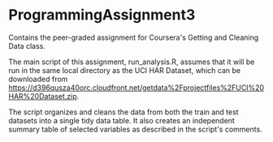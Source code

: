 # ProgrammingAssignment3

Contains the peer-graded assignment for Coursera's Getting and Cleaning Data class.

The main script of this assignment, run_analysis.R, assumes that it will be run in
the same local directory as the UCI HAR Dataset, which can be downloaded from
https://d396qusza40orc.cloudfront.net/getdata%2Fprojectfiles%2FUCI%20HAR%20Dataset.zip.

The script organizes and cleans the data from both the train and test datasets into
a single tidy data table. It also creates an independent summary table of selected
variables as described in the script's comments.
